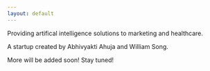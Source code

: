 ```yaml
---
layout: default
---
```

Providing artifical intelligence solutions to marketing and healthcare.

A startup created by Abhivyakti Ahuja and William Song.

More will be added soon! Stay tuned!
